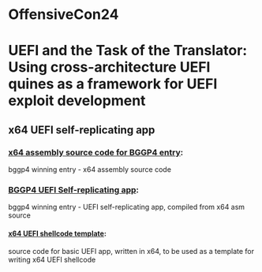 # OffensiveCon24       
# UEFI and the Task of the Translator: Using cross-architecture UEFI quines as a framework for UEFI exploit development       
## x64 UEFI self-replicating app

### [x64 assembly source code for BGGP4 entry](bggp4/self-rep-golf-final.asm):   
bggp4 winning entry - x64 assembly source code     
### [BGGP4 UEFI Self-replicating app](bggp4/self-rep-golf-final.efi):   
bggp4 winning entry - UEFI self-replicating app, compiled from x64 asm source          
#### [x64 UEFI shellcode template](bggp4/x64_shellcode_example.asm):   
source code for basic UEFI app, written in x64, to be used as a template for writing x64 UEFI shellcode    
